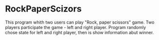 # RockPaperScizors
This program whith two users can play "Rock, paper scissors" game. Two players participate the game - left and right player. Program randomly chose state for left and right player, then is show information abut winner.
